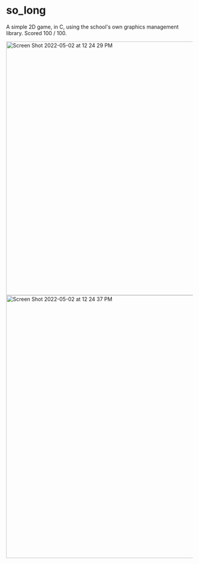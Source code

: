 # so_long
A simple 2D game, in C, using the school's own graphics management library.
Scored 100 / 100.

<img width="683" alt="Screen Shot 2022-05-02 at 12 24 29 PM" src="https://user-images.githubusercontent.com/104756662/166205868-5b6bbfc8-75dd-4223-98ef-abd110154646.png">

<img width="708" alt="Screen Shot 2022-05-02 at 12 24 37 PM" src="https://user-images.githubusercontent.com/104756662/166205877-cd3f9158-252a-4413-8696-35ddaf1db833.png">
